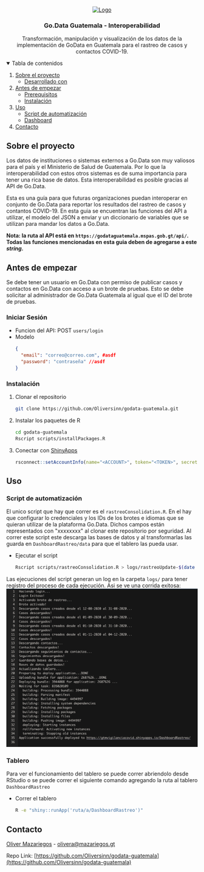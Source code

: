 <!--
*** Thanks for checking out the Best-README-Template. If you have a suggestion
*** that would make this better, please fork the repo and create a pull request
*** or simply open an issue with the tag "enhancement".
*** Thanks again! Now go create something AMAZING! :D
-->



<!-- PROJECT SHIELDS -->
<!--
*** I'm using markdown "reference style" links for readability.
*** Reference links are enclosed in brackets [ ] instead of parentheses ( ).
*** See the bottom of this document for the declaration of the reference variables
*** for contributors-url, forks-url, etc. This is an optional, concise syntax you may use.
*** https://www.markdownguide.org/basic-syntax/#reference-style-links
-->

<!-- PROJECT LOGO -->
<br />
<p align="center">
  <a href="https://github.com/othneildrew/Best-README-Template">
    <img src="https://extranet.who.int/goarn/sites/default/files/go.data_.png" alt="Logo"  height="80">
  </a>

  <h3 align="center">Go.Data Guatemala - Interoperabilidad</h3>

  <p align="center">
    Transformación, manipulación y visualización de los datos de la implementación de GoData en Guatemala para el rastreo de casos y contactos COVID-19.
  </p>
</p>



<!-- TABLE OF CONTENTS -->
<details open="open">
  <summary>Tabla de contenidos</summary>
  <ol>
    <li>
      <a href="#sobre-el-proyecto">Sobre el proyecto</a>
      <ul>
        <li><a href="#desarrollado-con">Desarrollado con</a></li>
      </ul>
    </li>
    <li>
      <a href="#antes-de-empezar">Antes de empezar</a>
      <ul>
        <li><a href="#prerequisitos">Prerequisitos</a></li>
        <li><a href="#instalacion">Instalación</a></li>
      </ul>
    </li>
    <li><a href="#uso">Uso</a>
      <ul>
        <li><a href="#script-de-automatización">Script de automatización</a></li>
        <li><a href="#dashboard">Dashboard</a></li>
      </ul>
    </li>
    <li><a href="#contacto">Contacto</a></li>
  </ol>
</details>



<!-- ABOUT THE PROJECT -->
## Sobre el proyecto

Los datos de instituciones o sistemas externos a Go.Data son muy valiosos para el país y el Ministerio de Salud de Guatemala. Por lo que la interoperabilidad con estos otros sistemas es de suma importancia para tener una rica base de datos. Esta interoperabilidad es posible gracias al API de Go.Data.

Esta es una guía para que futuras organizaciones puedan interoperar en conjunto de Go.Data para reportar los resultados del rastreo de casos y contantos COVID-19. En esta guia se encuentran las funciones del API a utilizar, el modelo del JSON a enviar y un diccionario de variables que se utilizan para mandar los datos a Go.Data.

<strong>Nota: la ruta al API está en `https://godataguatemala.mspas.gob.gt/api/`. Todas las funciones mencionadas en esta guia deben de agregarse a este <em>string</em>.</strong>

<!-- GETTING STARTED -->
## Antes de empezar

Se debe tener un usuario en Go.Data con permiso de publicar casos y contactos en Go.Data con acceso a un brote de pruebas. Esto se debe solicitar al administrador de Go.Data Guatemala al igual que el ID del brote de pruebas.

### Iniciar Sesión

* Funcion del API: POST `users/login`
* Modelo
  ```json
  {
    "email": "correo@correo.com", #asdf
    "password": "contraseña" //asdf
  }
  ```

### Instalación

1. Clonar el repositorio
   ```sh
   git clone https://github.com/Oliversinn/godata-guatemala.git
   ```
2. Instalar los paquetes de R
   ```sh
   cd godata-guatemala
   Rscript scripts/installPackages.R
   ```
3. Conectar con [ShinyApps](https://shiny.rstudio.com/articles/shinyapps.html)
   ```R
   rsconnect::setAccountInfo(name="<ACCOUNT>", token="<TOKEN>", secret="<SECRET>")
   ```

<!-- USAGE EXAMPLES -->
## Uso

### Script de automatización

El unico script que hay que correr es el `rastreoConsolidation.R`. En el hay que configurar lo credenciales y los IDs de los brotes e idiomas que se quieran utilizar de la plataforma Go.Data. Dichos campos están representados con "xxxxxxxx" al clonar este repositorio por seguridad. Al correr este script este descarga las bases de datos y al transformarlas las guarda en `DashboardRastreo/data` para que el tablero las pueda usar.

* Ejecutar el script
   ```sh
   Rscript scripts/rastreoConsolidation.R > logs/rastreoUpdate-$(date +\%F-\%T).log 2>&1
   ```

Las ejecuciones del script generan un log en la carpeta `logs/` para tener registro del proceso de cada ejecución. Asi se ve una corrida exitosa:
[![Log][log]]()

### Tablero

Para ver el funcionamiento del tablero se puede correr abriendolo desde RStudio o se puede correr el siguiente comando agregando la ruta al tablero `DashboardRastreo`

* Correr el tablero
   ```sh
   R -e "shiny::runApp('ruta/a/DashboardRastreo')"
   ```

<!-- CONTACT -->
## Contacto

[Oliver Mazariegos](https://mazariegos.gt/) - olivera@mazariegos.gt

Repo Link: [https://github.com/Oliversinn/godata-guatemala](https://github.com/Oliversinn/godata-guatemala)

<!-- MARKDOWN LINKS & IMAGES -->
<!-- https://www.markdownguide.org/basic-syntax/#reference-style-links -->
[product-screenshot]: assets/dashboard.png
[log]: assets/log.png